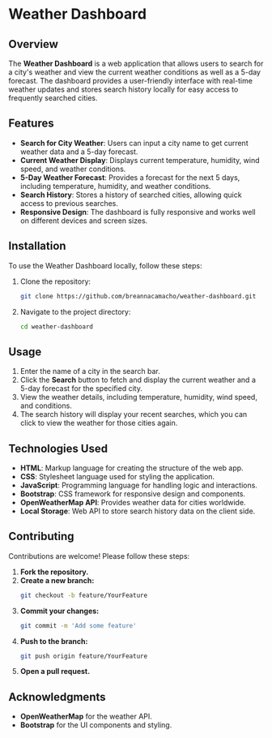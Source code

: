 # Weather Dashboard

## Overview

The **Weather Dashboard** is a web application that allows users to search for a city's weather and view the current weather conditions as well as a 5-day forecast. The dashboard provides a user-friendly interface with real-time weather updates and stores search history locally for easy access to frequently searched cities.

## Features

- **Search for City Weather**: Users can input a city name to get current weather data and a 5-day forecast.
- **Current Weather Display**: Displays current temperature, humidity, wind speed, and weather conditions.
- **5-Day Weather Forecast**: Provides a forecast for the next 5 days, including temperature, humidity, and weather conditions.
- **Search History**: Stores a history of searched cities, allowing quick access to previous searches.
- **Responsive Design**: The dashboard is fully responsive and works well on different devices and screen sizes.

## Installation

To use the Weather Dashboard locally, follow these steps:

1. Clone the repository:
   ```bash
   git clone https://github.com/breannacamacho/weather-dashboard.git

2. Navigate to the project directory:
   ```bash
   cd weather-dashboard

## Usage

1. Enter the name of a city in the search bar.
2. Click the **Search** button to fetch and display the current weather and a 5-day forecast for the specified city.
3. View the weather details, including temperature, humidity, wind speed, and conditions.
4. The search history will display your recent searches, which you can click to view the weather for those cities again.

## Technologies Used

- **HTML**: Markup language for creating the structure of the web app.
- **CSS**: Stylesheet language used for styling the application.
- **JavaScript**: Programming language for handling logic and interactions.
- **Bootstrap**: CSS framework for responsive design and components.
- **OpenWeatherMap API**: Provides weather data for cities worldwide.
- **Local Storage**: Web API to store search history data on the client side.

## Contributing

Contributions are welcome! Please follow these steps:

1. **Fork the repository.**
2. **Create a new branch:**
   ```bash
   git checkout -b feature/YourFeature
3. **Commit your changes:**
   ```bash
   git commit -m 'Add some feature'
4. **Push to the branch:**
   ```bash
   git push origin feature/YourFeature
5. **Open a pull request.**

## Acknowledgments

- **OpenWeatherMap** for the weather API.
- **Bootstrap** for the UI components and styling.
